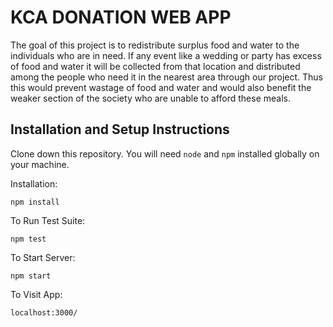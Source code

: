 # KCA DONATION WEB APP

The goal of this project is to redistribute surplus food and water to the individuals who are in need. If any event like a wedding or party has excess of food and water it will be collected from that location and distributed among the people who need it in the nearest area through our project. Thus this would prevent wastage of food and water and would also benefit the weaker section of the society who are unable to afford these meals.

## Installation and Setup Instructions

Clone down this repository. You will need `node` and `npm` installed globally on your machine.

Installation:

`npm install`

To Run Test Suite:

`npm test`

To Start Server:

`npm start`

To Visit App:

`localhost:3000/`
